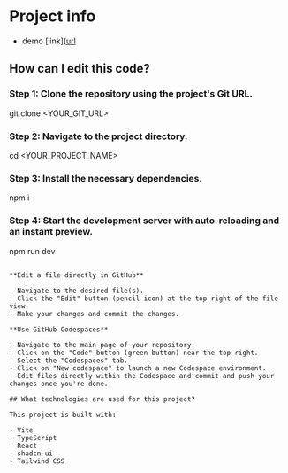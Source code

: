 # Project info
- demo [link]([url](https://phenomenal-lamington-49e1d7.netlify.app/)

## How can I edit this code?

### Step 1: Clone the repository using the project's Git URL.
git clone <YOUR_GIT_URL>

### Step 2: Navigate to the project directory.
cd <YOUR_PROJECT_NAME>

### Step 3: Install the necessary dependencies.
npm i

### Step 4: Start the development server with auto-reloading and an instant preview.
npm run dev
```

**Edit a file directly in GitHub**

- Navigate to the desired file(s).
- Click the "Edit" button (pencil icon) at the top right of the file view.
- Make your changes and commit the changes.

**Use GitHub Codespaces**

- Navigate to the main page of your repository.
- Click on the "Code" button (green button) near the top right.
- Select the "Codespaces" tab.
- Click on "New codespace" to launch a new Codespace environment.
- Edit files directly within the Codespace and commit and push your changes once you're done.

## What technologies are used for this project?

This project is built with:

- Vite
- TypeScript
- React
- shadcn-ui
- Tailwind CSS

